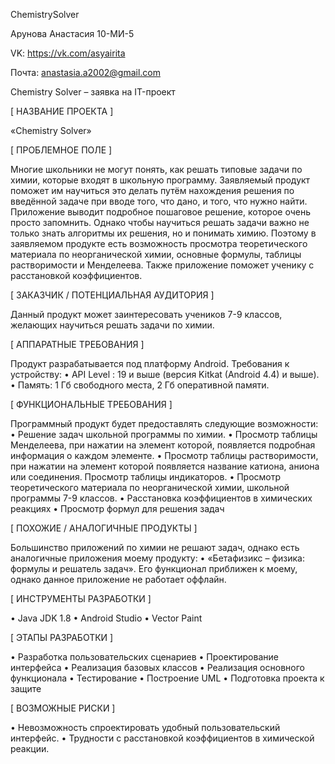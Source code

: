 ChemistrySolver

Арунова Анастасия 10-МИ-5

VK: https://vk.com/asyairita

Почта: anastasia.a2002@gmail.com

Chemistry Solver – заявка на IT-проект

[ НАЗВАНИЕ ПРОЕКТА ]

«Chemistry Solver»

[ ПРОБЛЕМНОЕ ПОЛЕ ]

Многие школьники не могут понять, как решать типовые задачи по химии, которые входят в школьную программу. Заявляемый продукт поможет им научиться это делать путём нахождения решения по введённой задаче при вводе того, что дано, и того,  что нужно найти. Приложение выводит подробное пошаговое решение, которое очень просто запомнить. Однако чтобы научиться решать задачи важно не только знать алгоритмы их решения, но и понимать химию. Поэтому в заявляемом продукте есть возможность просмотра теоретического материала по неорганической химии, основные формулы, таблицы растворимости и Менделеева. Также приложение поможет ученику с расстановкой коэффициентов.

[ ЗАКАЗЧИК / ПОТЕНЦИАЛЬНАЯ АУДИТОРИЯ ]

Данный продукт может заинтересовать учеников  7-9 классов, желающих научиться решать задачи по химии.

[ АППАРАТНЫЕ ТРЕБОВАНИЯ ]

Продукт разрабатывается под платформу Android.
Требования к устройству: 
•	API Level : 19 и выше (версия Kitkat (Android 4.4) и выше).
•	Память: 1 Гб свободного места, 2 Гб оперативной памяти.

[ ФУНКЦИОНАЛЬНЫЕ ТРЕБОВАНИЯ ]

Программный продукт будет предоставлять следующие возможности:
•	Решение задач школьной программы по химии.
•	Просмотр таблицы Менделеева, при нажатии на элемент которой, появляется подробная информация о каждом элементе.
•	Просмотр таблицы растворимости, при нажатии на элемент которой появляется название катиона, аниона или соединения. Просмотр таблицы индикаторов.
•	Просмотр теоретического материала по неорганической химии, школьной программы 7-9 классов.
•	Расстановка коэффициентов в химических реакциях
•	Просмотр формул для решения задач

[ ПОХОЖИЕ / АНАЛОГИЧНЫЕ ПРОДУКТЫ ]

Большинство приложений по химии не решают задач, однако есть аналогичные приложения моему продукту:
•	«Бетафизикс – физика: формулы и решатель задач». Его функционал приближен к моему, однако данное приложение не работает оффлайн.

[ ИНСТРУМЕНТЫ РАЗРАБОТКИ ]

•	Java JDK 1.8
•	Android Studio
•	Vector Paint

[ ЭТАПЫ РАЗРАБОТКИ ]

•	Разработка пользовательских сценариев
•	Проектирование интерфейса
•	Реализация базовых классов
•	Реализация основного функционала
•	Тестирование
•	Построение UML
•	Подготовка проекта к защите

[ ВОЗМОЖНЫЕ РИСКИ ]

•	Невозможность спроектировать удобный пользовательский интерфейс.
•	Трудности с расстановкой коэффициентов в химической реакции.
